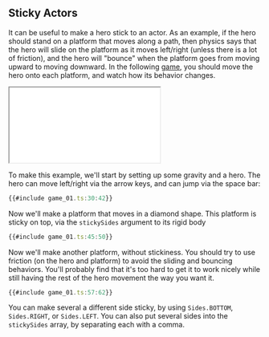 ## Sticky Actors

It can be useful to make a hero stick to an actor.  As an example, if the hero
should stand on a platform that moves along a path, then physics says that the
hero will slide on the platform as it moves left/right (unless there is a lot of
friction), and the hero will "bounce" when the platform goes from moving upward
to moving downward.  In the following [game](game_01.ts), you should move the
hero onto each platform, and watch how its behavior changes.

<iframe src="./game_01.iframe.html"></iframe>

To make this example, we'll start by setting up some gravity and a hero.  The
hero can move left/right via the arrow keys, and can jump via the space bar:

```typescript
{{#include game_01.ts:30:42}}
```

Now we'll make a platform that moves in a diamond shape.  This platform is
sticky on top, via the `stickySides` argument to its rigid body

```typescript
{{#include game_01.ts:45:50}}
```

Now we'll make another platform, without stickiness.  You should try to use
friction (on the hero and platform) to avoid the sliding and bouncing behaviors.
You'll probably find that it's too hard to get it to work nicely while still
having the rest of the hero movement the way you want it.

```typescript
{{#include game_01.ts:57:62}}
```

You can make several a different side sticky, by using `Sides.BOTTOM`,
`Sides.RIGHT`, or `Sides.LEFT`.  You can also put several sides into the
`stickySides` array, by separating each with a comma.
